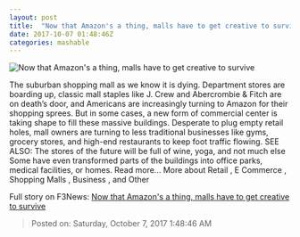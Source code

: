 ```yaml
---
layout: post
title:  "Now that Amazon's a thing, malls have to get creative to survive"
date: 2017-10-07 01:48:46Z
categories: mashable
---
```


![Now that Amazon's a thing, malls have to get creative to survive](https://i.amz.mshcdn.com/wsf0cwpKdjC7kAs54fasZaFhgB0=/1200x630/2017%2F10%2F07%2F41%2Fb424c5180ee84e889b68468e74d83749.1d7bd.jpg)

The suburban shopping mall as we know it is dying. Department stores are boarding up, classic mall staples like J. Crew and Abercrombie & Fitch are on death’s door, and Americans are increasingly turning to Amazon for their shopping sprees. But in some cases, a new form of commercial center is taking shape to fill these massive buildings. Desperate to plug empty retail holes, mall owners are turning to less traditional businesses like gyms, grocery stores, and high-end restaurants to keep foot traffic flowing. SEE ALSO: The stores of the future will be full of wine, yoga, and not much else Some have even transformed parts of the buildings into office parks, medical facilities, or homes. Read more... More about Retail , E Commerce , Shopping Malls , Business , and Other


Full story on F3News: [Now that Amazon's a thing, malls have to get creative to survive](http://www.f3nws.com/n/ZzEMTC)

> Posted on: Saturday, October 7, 2017 1:48:46 AM
